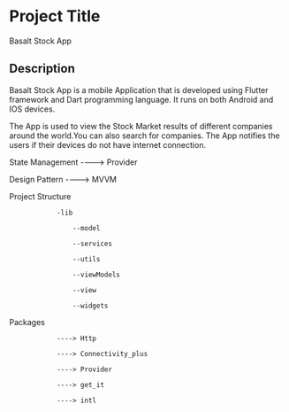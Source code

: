 # Project Title

Basalt Stock App 

## Description

Basalt Stock App is a mobile Application that is developed using Flutter framework and Dart programming language. It runs on both Android and IOS devices.

The App is used to view the Stock Market results of different companies around the world.You can also search for companies. The App notifies the users if their devices do not have internet connection.


State Management
                ----> Provider


Design Pattern
                ----> MVVM


Project Structure

                -lib

                    --model

                    --services

                    --utils

                    --viewModels

                    --view

                    --widgets


Packages

                ----> Http

                ----> Connectivity_plus

                ----> Provider

                ----> get_it
                
                ----> intl

 


